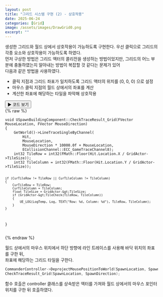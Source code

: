 ```yaml
---
layout: post
title: "그리드 시스템 구현 (2) - 상호작용"
date: 2025-06-24
categories: [Grid]
image: /assets/images/DrawGrid0.png
excerpt: ""
---
```

 생성한 그리드와 월드 상에서 상호작용이 가능하도록 구현한다. 우선 클릭으로 그리드의 각종 요소와 상호작용이 가능하도록 하였다.  
먼저 구상한 방법은 그리드 액터의 콜리전을 생성하는 방법이었지만, 그리드의 어느 부분에 충돌하였는지 알아내는 방법이 복잡할 것 같다는 문제가 있어  
다음과 같은 방법을 사용하였다.
- 클릭 지점과 그리드 좌표가 일치하도록  그리드 액터의 위치를 (0, 0, 0) 으로 설정
- 마우스 클릭 지점의 월드 상에서의 좌표를 계산
- 계산한 좌표에 해당하는 타일을 파악해 상호작용


 <div class="code-toggle">
  <button class="toggle-btn" onclick="this.nextElementSibling.classList.toggle('collapsed')">
    ▶ 코드 보기
  </button>
  <div class="code-block collapsed">
{% raw %}
<pre><code class="language-cpp">void USpawnBuildingComponent::CheckTraceResult_Grid(FVector MouseLocation, FVector MouseDirection)
{
	GetWorld()-&gt;LineTraceSingleByChannel(
		Hit,
		MouseLocation,
		MouseDirection * 10000.0f + MouseLocation,
		ECollisionChannel::ECC_GameTraceChannel8);
	int32 TileRow = int32(FMath::Floor(Hit.Location.X / GridActor-&gt;TileSize));
	int32 TileColumn = int32(FMath::Floor(Hit.Location.Y / GridActor-&gt;TileSize));

	if (CurTileRow != TileRow || CurTileColumn != TileColumn)
	{
		CurTileRow = TileRow;
		CurTileColumn = TileColumn;
		float TileSize = GridActor-&gt;TileSize;
		if (GridActor-&gt;TileCheck(TileRow, TileColumn))
		{
			UE_LOG(LogTemp, Log, TEXT("Row: %d, Column: %d"), TileRow, TileColumn);
		}
	}
}
</code></pre>
{% endraw %}
  </div>
</div>

 월드 상에서의 마우스 위치에서 하단 방향에 라인 트레이스를 사용해 바닥 위치의 좌표를 구한 뒤,  
좌표에 해당하는 그리드 타일을 구한다.

```cpp
CommanderController->DeprojectMousePositionToWorld(SpawnLocation, SpawnDirection);
CheckTraceResult_Grid(SpawnLocation, SpawnDirection);
```
함수 호출은 controller 클래스를 상속받은 액터를 가져와 월드 상에서의 마우스 포인터 위치를 구한 뒤 호출하였다.